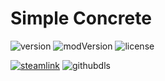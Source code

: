 # Simple Concrete
![version](https://img.shields.io/badge/RimWorld-1.1-brightgreen.svg) ![modVersion](https://img.shields.io/github/v/release/dninemfive/simpleconcrete?color=brightgreen&label=Mod%20version) ![license](https://img.shields.io/badge/License-MIT-brightgreen.svg)

[![steamlink](https://raster.shields.io/steam/downloads/1543086254.png?color=blue&label=Workshop&logo=steam)](https://steamcommunity.com/sharedfiles/filedetails/?id=1543086254) ![githubdls](https://img.shields.io/github/downloads/dninemfive/simpleconcrete/total?color=blue&label=Github&logo=github)